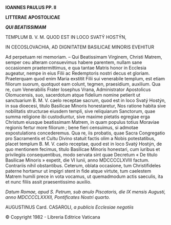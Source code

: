 **IOANNES PAULUS PP. II**

**LITTERAE** **APOSTOLICAE**

***QUI BEATISSIMAM***

TEMPLUM B. V. M. QUOD EST IN LOCO SVATÝ HOSTÝN,

IN CECOSLOVACHIA, AD DIGNITATEM BASILICAE MINORIS EVEHITUR

Ad perpetuam rei memoriam. – Qui Beatissimam Virginem, Christi Matrem, semper ceu alteram consuevimus habere parentem, nullam sane occasionem praetermittimus, e qua tantae Matris honor in Ecclesia augeatur, nempe in eius Filii ac Redemptoris nostri decus et gloriam. Praeterquam quοd enim Maria exstitit Filii sui venerabile templum, est etiam filiorum suorum, quotquot eam colunt, tegmen, praesidium, auxilium. Qua re, cum Venerabilis Frater Iosephus Vrana, Administrator Apostolicus Olomucensis, suο, sacerdotum atque fidelium nomine petierit ut sanctuarium B. M. V. caelo receptae sacrum, quod est in loco Svatý Hostýn, in sua dioecesi, titulo Basilicae Minoris honestaretur, Nos ratione habita sive nobilitatis structurae eiusdem templi, sive reliquiarum Sanctorum, quae summa religione ibi custodiuntur, sive maxime pietatis egregiae erga Christum eiusque beatissimam Matrem, in quam pοpulus totius Moraviae regionis fertur more filiorum ; bene fieri censuimus, si admotae expostulations concederemus. Qua re, iis probatis, quae Sacra Congregatio pro Sacramentis et Cultu Divino statuit factis olim a Nobis potestatibus, placet templum B. M. V. caelo receptae, quod est in loco Svatý Hostýn, de quo mentionem fecimus, titulo Basilicae Minoris honestari, cum iuribus et privilegiis consequentibus, modo servata sint quae Decretum « De titulo Basilicae Minoris » expetit, die VI Iunii, anno MDCCCCLXVIII factum. Contrariis nihil obstantibus. Ceterum, oblata occasione, tum Christifideles paterne hortamur ut impigri stent in fide atque virtute, tum caelestem Matrem humili prece in vota vocamus, ut quemadmodum actis saeculis, ita et nunc filiis assit praesentissimo auxilio.

*Datum Romae, apud S. Petrum, sub anulo Piscatoris, die IX mensis Augusti, anno MDCCCCLXXXII, Pontificates Nostri quarto.*

AUGUSTINUS Card. CASAROLI, *a publicis Ecclesiae negotiis*

© Copyright 1982 - Libreria Editrice Vaticana